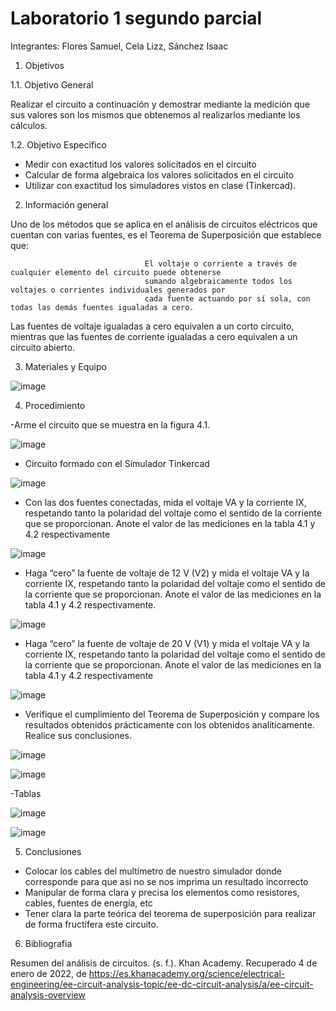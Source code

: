 # Laboratorio 1 segundo parcial
Integrantes: Flores Samuel, Cela Lizz, Sánchez Isaac

1. Objetivos

  1.1. Objetivo General
  
  Realizar el circuito a continuación y demostrar mediante la medición que sus valores son los mismos que obtenemos al realizarlos mediante los cálculos.

  1.2. Objetivo Especifico
  
  - Medir con exactitud los valores solicitados en el circuito
  - Calcular de forma algebraica los valores solicitados en el circuito
  - Utilizar con exactitud los simuladores vistos en clase (Tinkercad).


2. Información general

Uno de los métodos que se aplica en el análisis de circuitos eléctricos que cuentan con varias fuentes, es el Teorema de Superposición que establece que:

                                  El voltaje o corriente a través de cualquier elemento del circuito puede obtenerse
                                  sumando algebraicamente todos los voltajes o corrientes individuales generados por
                                  cada fuente actuando por sí sola, con todas las demás fuentes igualadas a cero.
                                     
Las fuentes de voltaje igualadas a cero equivalen a un corto circuito, mientras que las fuentes de corriente igualadas a cero equivalen a un circuito abierto.

3. Materiales y Equipo

![image](https://user-images.githubusercontent.com/94079321/147114526-3c1dc759-a442-474a-a399-59963848830c.png)

4. Procedimiento


-Arme el circuito que se muestra en la figura 4.1.

![image](https://user-images.githubusercontent.com/94079321/147114590-0e054f0a-3c67-484a-bfd3-aa4da398cb2b.png)

- Circuito formado con el Simulador Tinkercad

![image](https://user-images.githubusercontent.com/94079321/148076286-598ed19a-3f26-48c8-a3fa-3aff49a7433f.png)

- Con las dos fuentes conectadas, mida el voltaje VA y la corriente IX, respetando tanto la polaridad del voltaje como el sentido de la corriente que se proporcionan. Anote el valor de las mediciones en la tabla 4.1 y 4.2 respectivamente

![image](https://user-images.githubusercontent.com/94079321/148076345-14e7d252-c144-473a-a25b-e14c5a3808c0.png)

- Haga “cero” la fuente de voltaje de 12 V (V2) y mida el voltaje VA y la corriente IX, respetando tanto la polaridad del voltaje como el sentido de la corriente que se proporcionan. Anote el valor de las mediciones en la tabla 4.1 y 4.2 respectivamente.

![image](https://user-images.githubusercontent.com/94079321/148076430-a2c98684-3e63-49e4-a916-a8467326caaa.png)

- Haga “cero” la fuente de voltaje de 20 V (V1) y mida el voltaje VA y la corriente IX, respetando tanto la polaridad del voltaje como el sentido de la corriente que se proporcionan. Anote el valor de las mediciones en la tabla 4.1 y 4.2 respectivamente

![image](https://user-images.githubusercontent.com/94079321/148076475-0e3c4574-4004-43b9-98c2-a7bb5df4496d.png)

- Verifique el cumplimiento del Teorema de Superposición y compare los resultados obtenidos prácticamente con los obtenidos analíticamente. Realice sus conclusiones.

![image](https://user-images.githubusercontent.com/94079321/148002594-20a652ad-9e35-44c0-8eb8-0bc36f77f5d5.png)

![image](https://user-images.githubusercontent.com/94079321/148002584-6a9f9b03-6049-44c6-9416-fe20223a16ef.png)

-Tablas

![image](https://user-images.githubusercontent.com/94079321/148077769-cc10b64e-ecf9-49b5-97b9-dbc4ba0e18b8.png)

![image](https://user-images.githubusercontent.com/94079321/148077807-93d246f4-008f-410b-9c7a-f4e7fdc24cca.png)

5. Conclusiones

- Colocar los cables del multímetro de nuestro simulador donde corresponde para que asi no se nos imprima un resultado incorrecto
- Manipular de forma clara y precisa los elementos como resistores, cables, fuentes de energía, etc
- Tener clara la parte teórica del teorema de superposición para realizar de forma fructífera este circuito.

6. Bibliografia

Resumen del análisis de circuitos. (s. f.). Khan Academy. Recuperado 4 de enero de 2022, de https://es.khanacademy.org/science/electrical-engineering/ee-circuit-analysis-topic/ee-dc-circuit-analysis/a/ee-circuit-analysis-overview
